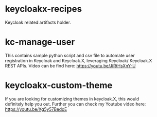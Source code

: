 # keycloakx-recipes
Keycloak related artifacts holder.

# kc-manage-user
This contains sample python script and csv file to automate user registration in Keycloak and Keycloak.X, leveraging Keycloak/ Keycloak.X REST APIs. Video can be find here: https://youtu.be/JiRtHsXnY-U

# keycloakx-custom-theme
If you are looking for customizing themes in keycloak.X, this would definitely help you out. Further you can check my Youtube video here: https://youtu.be/Xg5y57BedoE
